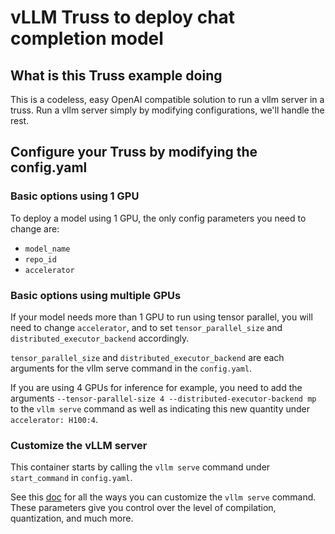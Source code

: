 # vLLM Truss to deploy chat completion model

## What is this Truss example doing

This is a codeless, easy OpenAI compatible solution to run a vllm server in a truss. Run a vllm server simply by modifying configurations, we'll handle the rest.

## Configure your Truss by modifying the config.yaml

### Basic options using 1 GPU

To deploy a model using 1 GPU, the only config parameters you need to change are:
- `model_name`
- `repo_id`
- `accelerator`

### Basic options using multiple GPUs

If your model needs more than 1 GPU to run using tensor parallel, you will need to change `accelerator`, and to set `tensor_parallel_size` and `distributed_executor_backend` accordingly.

`tensor_parallel_size` and `distributed_executor_backend` are each arguments for the vllm serve command in the `config.yaml`.

If you are using 4 GPUs for inference for example, you need to add the arguments `--tensor-parallel-size 4 --distributed-executor-backend mp` to the `vllm serve` command as well as indicating this new quantity under `accelerator: H100:4`.

### Customize the vLLM server

This container starts by calling the `vllm serve` command under `start_command` in `config.yaml`.

See this [doc](https://docs.vllm.ai/en/v0.7.2/serving/engine_args.html) for all the ways you can customize the `vllm serve` command. These parameters give you control over the level of compilation, quantization, and much more.